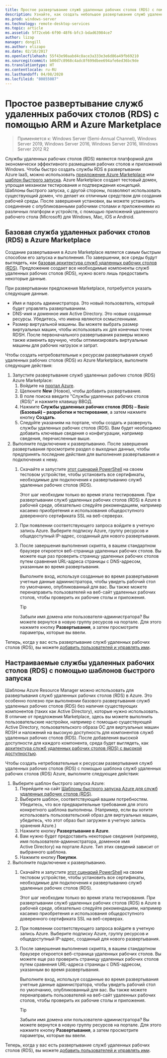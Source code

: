 ```yaml
---
title: Простое развертывание служб удаленных рабочих столов (RDS) с помощью ARM и Azure Marketplace
description: Узнайте, как создать небольшое развертывание служб удаленных рабочих столов (RDS) в Azure с помощью шаблонов ARM и Azure Marketplace.
ms.prod: windows-server
ms.technology: remote-desktop-services
ms.topic: article
ms.assetid: 5f72ceb6-6f90-48f6-bfc3-bdad63984ce7
author: lizap
manager: dongill
ms.author: elizapo
ms.date: 02/10/2017
ms.openlocfilehash: 55f43e90aabd4c8ace3a333e3e6d86a49fb69210
ms.sourcegitcommit: b00d7c8968c4adc8f699dbee694afe6ed36bc9de
ms.translationtype: HT
ms.contentlocale: ru-RU
ms.lasthandoff: 04/08/2020
ms.locfileid: "80855087"
---
```

# <a name="seamlessly-deploy-rds-with-arm-and-azure-marketplace"></a>Простое развертывание служб удаленных рабочих столов (RDS) с помощью ARM и Azure Marketplace

>Применяется к: Windows Server (Semi-Annual Channel), Windows Server 2019, Windows Server 2016, Windows Server 2016, Windows Server 2012 R2

Службы удаленных рабочих столов (RDS) являются платформой для экономически эффективного размещения рабочих столов и приложений Windows. Чтобы быстро создать службы RDS в развертывании Azure IaaS, можно использовать [предложение Azure Marketplace](#basic-rds-through-the-azure-marketplace) или [шаблон быстрого запуска](#customized-rds-using-quickstart-templates). Azure Marketplace создает тестовый домен, упрощая механизм тестирования и подтверждения концепций. Шаблоны быстрого запуска, с другой стороны, позволяют использовать существующий домен, что делает их отличным средством для создания рабочей среды. После завершения установки, вы можете установить соединение с опубликованными рабочими столами и приложениями из различных платформ и устройств, с помощью приложений удаленного рабочего стола (Microsoft) для Windows, Mac, iOS и Android.

## <a name="basic-rds-through-the-azure-marketplace"></a>Базовая служба удаленных рабочих столов (RDS) в Azure Marketplace

Создание развертывания в Azure Marketplace является самым быстрым способом его запуска и выполнения. По завершении, все среды будут выглядеть, как [базовая архитектура служб удаленных рабочих столов (RDS)](desktop-hosting-logical-architecture.md#basic-deployment). Предложение создает все необходимые компоненты служб удаленных рабочих столов (RDS), нужно всего лишь предоставить некоторые данные. 

При развертывании предложения Marketplace, потребуется указать следующие данные.
- Имя и пароль администратора. Это новый пользователь, который будет управлять развертыванием.
- DNS-имя и доменное имя Active Directory. Это новые созданные ресурсы. Убедитесь, что имена являются осмысленными.
- Размер виртуальной машины. Вы можете выбрать размер виртуальных машин, чтобы использовать их для конечных точек RDSH. После первоначального развертывания размеры можно также изменить вручную, чтобы оптимизировать виртуальные машины для рабочих нагрузок и затрат.

Чтобы создать нетребовательные к ресурсам развертывания служб удаленных рабочих столов (RDS) из Azure Marketplace, выполните следующие действия: 

1. Запустите развертывание служб удаленных рабочих столов (RDS) Azure Marketplace:
   1. Войдите на [портал Azure](https://portal.azure.com).
   2. Щелкните **New** (Новое), чтобы добавить развертывание.
   3. В поле поиска введите "Службы удаленных рабочих столов (RDS)" и нажмите клавишу ВВОД.
   4. Нажмите **Службы удаленных рабочих столов (RDS) – Basic (Базовый) – разработки и тестирования**, а затем нажмите кнопку **Создать**.
   5. Следуйте указаниям на портале, чтобы создать и развернуть службы удаленных рабочих столов (RDS). Вам будет необходимо добавить ключевые сведения о конфигурации, например сведения, перечисленные выше. 
2. Выполните подключение к развертыванию. После завершения развертывания просмотрите раздел о выходных данных, чтобы предпринять последние действия для выполнения развертывания и подключения к нему.
   1. Скачайте и запустите [этот сценарий PowerShell](https://gallery.technet.microsoft.com/Azure-Resource-Manager-4ea7e328) на своем тестовом устройстве, чтобы установить все сертификаты, необходимые для подключения к развертыванию служб удаленных рабочих столов (RDS). 
   
      Этот шаг необходим только во время этапа тестирования. При развертывании служб удаленных рабочих столов (RDS) в Azure в рабочей среде, обязательно следуйте рекомендациям, например касаемо приобретения и использования общедоступного доверенного сертификата SSL на веб-серверах.

   2. При появлении соответствующего запроса войдите в учетную запись Azure. Выберите подписку Azure, группу ресурсов и общедоступный IP-адрес, созданный для нового развертывания.
   3. После завершения выполнения скрипта, в вашем стандартном браузере откроется веб-страница удаленных рабочих столов. Вы можете еще раз проверить страницу удаленных рабочих столов путем сравнения URL-адреса страницы с DNS-адресом, указанным во время развертывания. 
   
      Выполните вход, используя созданные во время развертывания учетные данные администратора, чтобы увидеть рабочий стол по умолчанию, опубликованный для вас. Вы также можете перенаправить пользователей на веб-сайт удаленных рабочих столов, чтобы проверить их рабочие столы и приложения.

      > [!TIP]
      > Забыли имя домена или пользователя-администратора? Вы можете вернутся в новую группу ресурсов на портале. Для этого нажмите кнопку **Развертывания**, а затем просмотрите параметры, которые вы ввели.

Теперь, когда у вас есть развертывание служб удаленных рабочих столов (RDS), вы можете [добавить пользователей и управлять ими](rds-user-management.md).

## <a name="customized-rds-using-quickstart-templates"></a>Настраиваемые службы удаленных рабочих столов (RDS) с помощью шаблонов быстрого запуска

Шаблоны Azure Resource Manager можно использовать для развертывания служб удаленных рабочих столов (RDS) в Azure. Это особенно полезно при выполнении базового развертывания служб удаленных рабочих столов (RDS) без наличия существующих компонентов (таких как Active Directory), которые нужно использовать. В отличие от предложения Marketplace, здесь вы можете выполнить пользовательские настройки, например с помощью существующей Active Directory, пользовательского образа ОС для виртуальных машин RDSH и наложений на высокую доступность для компонентов служб удаленных рабочих столов (RDS). После добавления высокой доступности для каждого компонента, среда будет выглядеть, как [архитектура служб удаленных рабочих столов (RDS) с высокой доступностью](desktop-hosting-logical-architecture.md#highly-available-deployment).

Чтобы создать нетребовательные к ресурсам развертывания служб удаленных рабочих столов (RDS) с помощью шаблона служб удаленных рабочих столов (RDS) Azure, выполните следующие действия: 

1. Выберите шаблон быстрого запуска Azure:
   1. Перейдите на сайт [Шаблоны быстрого запуска Azure для служб удаленных рабочих столов (RDS)](https://aka.ms/rdautomation).
   2. Выберите шаблон, соответствующий вашим потребностям. Убедитесь, что все предварительные требования для этого конкретного шаблона выполнены. (Например, если вы хотите использовать пользовательский образ для виртуальных машин, убедитесь, что этот образ был загружен в учетную запись хранения Azure.)
   3. Нажмите кнопку **Развертывание в Azure**.
   4. Вам нужно будет предоставить некоторые сведения (например, имя пользователя-администратора, доменное имя Active Directory) на портале Azure. Тип этих сведений зависит от выбранного шаблона.
   5. Нажмите кнопку **Покупки**.
2. Выполните подключение к развертыванию. 
   1. Скачайте и запустите [этот сценарий PowerShell](https://gallery.technet.microsoft.com/Azure-Resource-Manager-4ea7e328) на своем тестовом устройстве, чтобы установить все сертификаты, необходимые для подключения к развертыванию служб удаленных рабочих столов (RDS). 
   
      Этот шаг необходим только во время этапа тестирования. При развертывании служб удаленных рабочих столов (RDS) в Azure в рабочей среде, обязательно следуйте рекомендациям, например касаемо приобретения и использования общедоступного доверенного сертификата SSL на веб-серверах.

   2. При появлении соответствующего запроса войдите в учетную запись Azure. Выберите подписку Azure, группу ресурсов и общедоступный IP-адрес, созданный для нового развертывания.
   3. После завершения выполнения скрипта, в вашем стандартном браузере откроется веб-страница удаленных рабочих столов. Вы можете еще раз проверить страницу удаленных рабочих столов путем сравнения URL-адреса страницы с DNS-адресом, указанным во время развертывания. 
   
      Выполните вход, используя созданные во время развертывания учетные данные администратора, чтобы увидеть рабочий стол по умолчанию, опубликованный для вас. Вы также можете перенаправить пользователей на веб-сайт удаленных рабочих столов, чтобы проверить их рабочие столы и приложения.

      > [!TIP]
      > Забыли имя домена или пользователя-администратора? Вы можете вернутся в новую группу ресурсов на портале. Для этого нажмите кнопку **Развертывания**, а затем просмотрите параметры, которые вы ввели.

Теперь, когда у вас есть развертывание служб удаленных рабочих столов (RDS), вы можете [добавить пользователей и управлять ими](rds-user-management.md).
